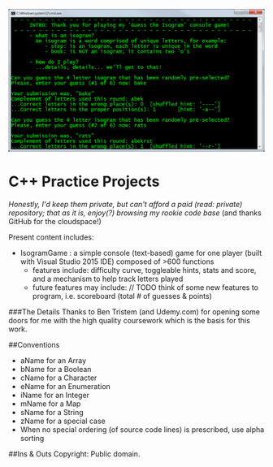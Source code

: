 ![IsogramGame Console App](https://github.com/JackDraak/C-practice-projects/blob/master/01.png)

C++ Practice Projects
=========
*Honestly, I'd keep them private, but can't afford a paid (read: private) repository; 
that as it is, enjoy(?) browsing my rookie code base* (and thanks GitHub for the cloudspace!)

Present content includes:
 - IsogramGame : a simple console (text-based) game for one player (built with Visual Studio 2015 IDE) composed of >600 functions
    - features include: difficulty curve, toggleable hints, stats and score, and a mechanism to help track letters played
    - future features may include:
    // TODO think of some new features to program, i.e. scoreboard (total # of guesses & points)
 
###The Details
Thanks to Ben Tristem (and Udemy.com) for opening some doors for me with the high quality coursework which is the basis for this work.

##Conventions
 - aName for an Array
 - bName for a Boolean
 - cName for a Character
 - eName for an Enumeration
 - iName for an Integer
 - mName for a Map
 - sName for a String
 - zName for a special case
 - When no special ordering (of source code lines) is prescribed, use alpha sorting


##Ins & Outs
     Copyright: Public domain.
